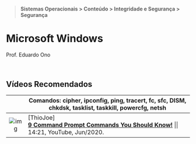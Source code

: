 > #### Sistemas Operacionais > Conteúdo > Integridade e Segurança > Segurança

# Microsoft Windows

Prof. Eduardo Ono

<br>

## Vídeos Recomendados

|| Comandos: cipher, ipconfig, ping, tracert, fc, sfc, DISM, chkdsk, tasklist, taskkill, powercfg, netsh |
| :-: | --- |
| ![img](https://img.youtube.com/vi/MR16jVBPz0Y/default.jpg) | [ThioJoe] <br> [__9 Command Prompt Commands You Should Know!__](https://www.youtube.com/watch?v=MR16jVBPz0Y) \|\| 14:21, YouTube, Jun/2020.

<br>
